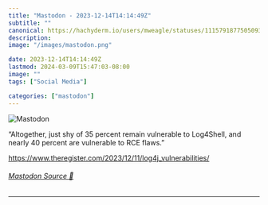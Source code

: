 ```yaml
---
title: "Mastodon - 2023-12-14T14:14:49Z"
subtitle: ""
canonical: https://hachyderm.io/users/mweagle/statuses/111579187750509349
description:
image: "/images/mastodon.png"

date: 2023-12-14T14:14:49Z
lastmod: 2024-03-09T15:47:03-08:00
image: ""
tags: ["Social Media"]

categories: ["mastodon"]
---
```

![Mastodon](/images/mastodon.png)

<p>“Altogether, just shy of 35 percent remain vulnerable to Log4Shell, and nearly 40 percent are vulnerable to RCE flaws.”</p><p><a href="https://www.theregister.com/2023/12/11/log4j_vulnerabilities/" target="_blank" rel="nofollow noopener noreferrer" translate="no"><span class="invisible">https://www.</span><span class="ellipsis">theregister.com/2023/12/11/log</span><span class="invisible">4j_vulnerabilities/</span></a></p>


###### [Mastodon Source 🐘](https://hachyderm.io/@mweagle/111579187750509349)

___
